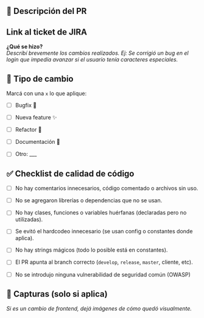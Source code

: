 ## 📝 Descripción del PR

## Link al ticket de JIRA


**¿Qué se hizo?**  
_Describí brevemente los cambios realizados. Ej: Se corrigió un bug en el login que impedía avanzar si el usuario tenía caracteres especiales._


## 📁 Tipo de cambio

Marcá con una `x` lo que aplique:

- [ ] Bugfix 🐛
- [ ] Nueva feature ✨
- [ ] Refactor 🔧
- [ ] Documentación 📝
- [ ] Otro: ___



## ✅ Checklist de calidad de código

- [ ] No hay comentarios innecesarios, código comentado o archivos sin uso.
- [ ] No se agregaron librerías o dependencias que no se usan.
- [ ] No hay clases, funciones o variables huérfanas (declaradas pero no utilizadas).
- [ ] Se evitó el hardcodeo innecesario (se usan config o constantes donde aplica).
- [ ] No hay strings mágicos (todo lo posible está en constantes).
- [ ] El PR apunta al branch correcto (`develop`, `release`, `master`, cliente, etc).
- [ ] No se introdujo ninguna vulnerabilidad de seguridad común (OWASP)


## 📸 Capturas (solo si aplica)

_Si es un cambio de frontend, dejá imágenes de cómo quedó visualmente._



